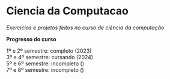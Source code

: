 # Ciencia da Computacao
 *Exercicios e projetos feitos no curso de ciência da computação*

**Progresso do curso** 

 1º e 2º semestre: completo (2023) \
 3º e 4º semestre: cursando (2024) \
 5º e 6º semestre: incompleto () \
 7º e 8º semestre: incompleto ()
